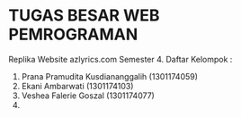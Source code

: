# TUGAS BESAR WEB PEMROGRAMAN
Replika Website azlyrics.com
Semester 4.
Daftar Kelompok :
1. Prana Pramudita Kusdiananggalih (1301174059)
2. Ekani Ambarwati (1301174103)
3. Veshea Falerie Goszal (1301174077)
4.
